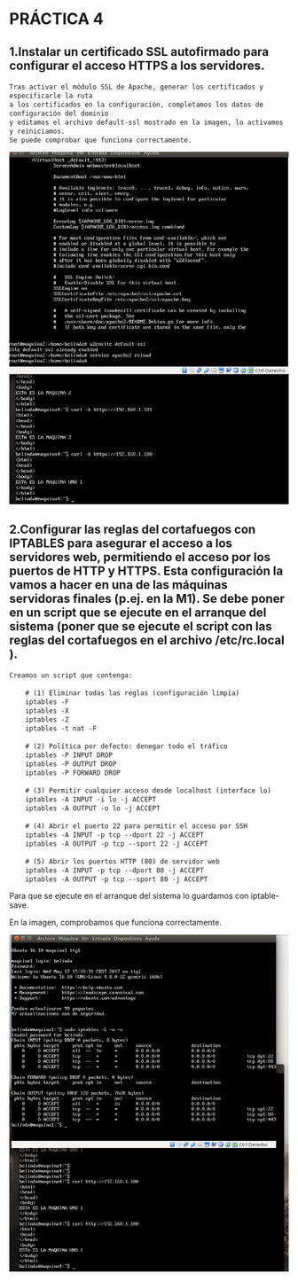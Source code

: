 <h1><b>PRÁCTICA 4</b></h1>

<h2><b>1.Instalar un certificado SSL autofirmado para configurar el acceso HTTPS a los
servidores. </h2></b>

    Tras activar el módulo SSL de Apache, generar los certificados y especificarle la ruta 
    a los certificados en la configuración, completamos los datos de configuración del dominio 
    y editamos el archivo default-ssl mostrado en la imagen, lo activamos y reiniciamos.
    Se puede comprobar que funciona correctamente.

![parte1](https://github.com/Belindagh/SWAP/blob/master/Practica4/imagenes/parte1.png?raw=true)


<h2><b> 2.Configurar las reglas del cortafuegos con IPTABLES para asegurar el acceso a
los servidores web, permitiendo el acceso por los puertos de HTTP y HTTPS.
Esta configuración la vamos a hacer en una de las máquinas servidoras finales
(p.ej. en la M1). Se debe poner en un script que se ejecute en el arranque del
sistema (poner que se ejecute el script con las reglas del cortafuegos en el
archivo /etc/rc.local ).</h2></b>
    
    Creamos un script que contenga: 

        # (1) Eliminar todas las reglas (configuración limpia)
        iptables -F
        iptables -X
        iptables -Z
        iptables -t nat -F

        # (2) Política por defecto: denegar todo el tráfico
        iptables -P INPUT DROP
        iptables -P OUTPUT DROP
        iptables -P FORWARD DROP

        # (3) Permitir cualquier acceso desde localhost (interface lo)
        iptables -A INPUT -i lo -j ACCEPT
        iptables -A OUTPUT -o lo -j ACCEPT

        # (4) Abrir el puerto 22 para permitir el acceso por SSH
        iptables -A INPUT -p tcp --dport 22 -j ACCEPT
        iptables -A OUTPUT -p tcp --sport 22 -j ACCEPT

        # (5) Abrir los puertos HTTP (80) de servidor web
        iptables -A INPUT -p tcp --dport 80 -j ACCEPT
        iptables -A OUTPUT -p tcp --sport 80 -j ACCEPT


Para que se ejecute en el arranque del sistema lo guardamos con iptable-save.

En la imagen, comprobamos que funciona correctamente.

![parte2](https://github.com/Belindagh/SWAP/blob/master/Practica4/imagenes/parte2.png?raw=true)
